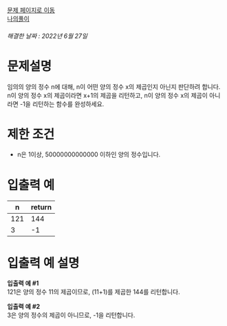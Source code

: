 [문제 페이지로 이동](https://programmers.co.kr/learn/courses/30/lessons/12934)   
[나의풀이](https://github.com/HK-An/coding_practice/blob/main/CodingPractice/programmers-lv1-judge_squart/src/main/java/kr/hk/Solution.java)
###### 해결한 날짜 : 2022년 6월 27일
# 문제설명
임의의 양의 정수 n에 대해, n이 어떤 양의 정수 x의 제곱인지 아닌지 판단하려 합니다.
n이 양의 정수 x의 제곱이라면 x+1의 제곱을 리턴하고, n이 양의 정수 x의 제곱이 아니라면 -1을 리턴하는 함수를 완성하세요.

# 제한 조건
- n은 1이상, 50000000000000 이하인 양의 정수입니다.

# 입출력 예
|n|return|
|-|-|
|121|144|
|3|-1|

# 입출력 예 설명
**입출력 예 #1**  
121은 양의 정수 11의 제곱이므로, (11+1)를 제곱한 144를 리턴합니다.

**입출력 예 #2**  
3은 양의 정수의 제곱이 아니므로, -1을 리턴합니다.
